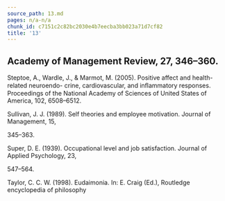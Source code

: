 ```yaml
---
source_path: 13.md
pages: n/a-n/a
chunk_id: c7151c2c82bc2030e4b7eecba3bb023a71d7cf82
title: '13'
---
```

## Academy of Management Review, 27, 346–360.

Steptoe, A., Wardle, J., & Marmot, M. (2005). Positive affect and health-related neuroendo- crine, cardiovascular, and inﬂammatory responses. Proceedings of the National Academy of Sciences of United States of America, 102, 6508–6512.

Sullivan, J. J. (1989). Self theories and employee motivation. Journal of Management, 15,

345–363.

Super, D. E. (1939). Occupational level and job satisfaction. Journal of Applied Psychology, 23,

547–564.

Taylor, C. C. W. (1998). Eudaimonia. In: E. Craig (Ed.), Routledge encyclopedia of philosophy
